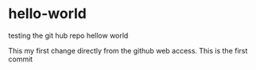 # hello-world
testing the git hub repo hellow world


This my first change directly from the github web access.
This is the first commit
